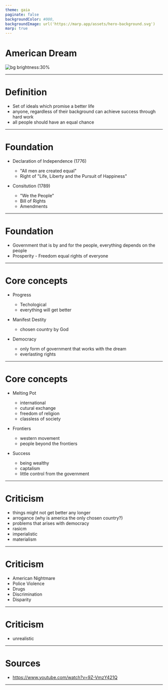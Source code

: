 ```yaml
---
theme: gaia
paginate: false
backgroundColor: #000,
backgroundImage: url('https://marp.app/assets/hero-background.svg')
marp: true
---
```


<!-- _class: lead -->
<!-- color: #FFF -->
# American Dream

![bg brightness:30%](https://external-content.duckduckgo.com/iu/?u=http%3A%2F%2F4.bp.blogspot.com%2F-fInvDSoKj80%2FUb8gpC3PNqI%2FAAAAAAAAADs%2Fnrdlv7qZsb4%2Fs1600%2FAmerican%2BFlag%2B2.jpg&f=1&nofb=1&ipt=ec0bce8485e82b6fa22f41b14f029d53880cb582e180cdc537bc827e8ec09fd4&ipo=images)

---

<!-- color: -->
# Definition

- Set of ideals which promise a better life
- anyone, regardless of their background can achieve success through hard work
- all people should have an equal chance

---

# Foundation

- Declaration of Independence (1776)
  - "All men are created equal"
  - Right of "Life, Liberty and the Pursuit of Happiness"

- Consitution (1789)
  - "We the People"
  - Bill of Rights
  - Amendments

---

# Foundation

- Government that is by and for the people, everything depends on the people
- Prosperity - Freedom equal rights of everyone

---

# Core concepts

- Progress
  - Techological 
  - everything will get better

- Manifest Destity
  - chosen country by God

- Democracy
  - only form of government that works with the dream
  - everlasting rights

---

# Core concepts

- Melting Pot
  - international
  - cutural exchange
  - freedom of religion
  - classless of society

- Frontiers
  - western movement
  - people beyond the frontiers

- Success
  - being wealthy
  - captalism
  - little control from the government

---

# Criticism

- things might not get better any longer
- arrogance (why is america the only chosen country?)
- problems that arises with democracy
- rasicm
- imperialistic
- materialism

--- 

# Criticism

- American Nightmare
- Police Violence
- Drugs
- Discrimination
- Disparity


--- 

# Criticism

- unrealistic

---

# Sources

- https://www.youtube.com/watch?v=9Z-VmzY421Q

---
